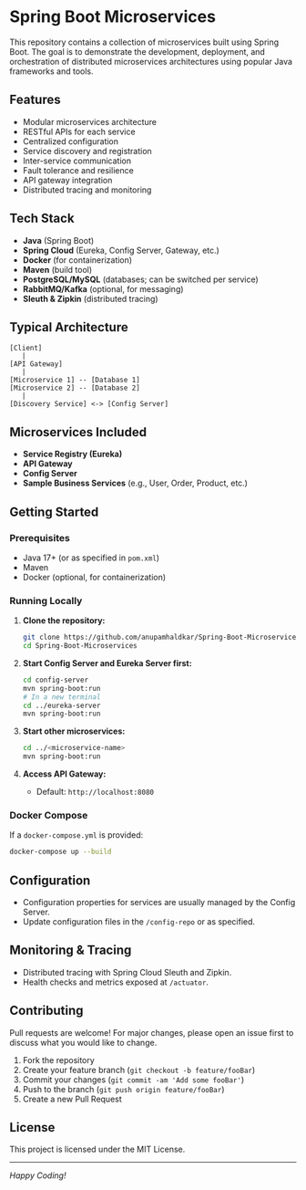 # Spring Boot Microservices

This repository contains a collection of microservices built using Spring Boot. The goal is to demonstrate the development, deployment, and orchestration of distributed microservices architectures using popular Java frameworks and tools.

## Features

- Modular microservices architecture
- RESTful APIs for each service
- Centralized configuration
- Service discovery and registration
- Inter-service communication
- Fault tolerance and resilience
- API gateway integration
- Distributed tracing and monitoring

## Tech Stack

- **Java** (Spring Boot)
- **Spring Cloud** (Eureka, Config Server, Gateway, etc.)
- **Docker** (for containerization)
- **Maven** (build tool)
- **PostgreSQL/MySQL** (databases; can be switched per service)
- **RabbitMQ/Kafka** (optional, for messaging)
- **Sleuth & Zipkin** (distributed tracing)

## Typical Architecture

```
[Client] 
   |
[API Gateway]
   |
[Microservice 1] -- [Database 1]
[Microservice 2] -- [Database 2]
   |
[Discovery Service] <-> [Config Server]
```

## Microservices Included

- **Service Registry (Eureka)**
- **API Gateway**
- **Config Server**
- **Sample Business Services** (e.g., User, Order, Product, etc.)

## Getting Started

### Prerequisites

- Java 17+ (or as specified in `pom.xml`)
- Maven
- Docker (optional, for containerization)

### Running Locally

1. **Clone the repository:**
    ```bash
    git clone https://github.com/anupamhaldkar/Spring-Boot-Microservices.git
    cd Spring-Boot-Microservices
    ```

2. **Start Config Server and Eureka Server first:**
    ```bash
    cd config-server
    mvn spring-boot:run
    # In a new terminal
    cd ../eureka-server
    mvn spring-boot:run
    ```

3. **Start other microservices:**
    ```bash
    cd ../<microservice-name>
    mvn spring-boot:run
    ```

4. **Access API Gateway:**
    - Default: `http://localhost:8080`

### Docker Compose

If a `docker-compose.yml` is provided:
```bash
docker-compose up --build
```

## Configuration

- Configuration properties for services are usually managed by the Config Server.
- Update configuration files in the `/config-repo` or as specified.

## Monitoring & Tracing

- Distributed tracing with Spring Cloud Sleuth and Zipkin.
- Health checks and metrics exposed at `/actuator`.

## Contributing

Pull requests are welcome! For major changes, please open an issue first to discuss what you would like to change.

1. Fork the repository
2. Create your feature branch (`git checkout -b feature/fooBar`)
3. Commit your changes (`git commit -am 'Add some fooBar'`)
4. Push to the branch (`git push origin feature/fooBar`)
5. Create a new Pull Request

## License

This project is licensed under the MIT License.

---

*Happy Coding!*

